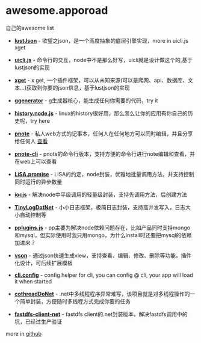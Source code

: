 # awesome.apporoad

自己的awesome list 

* [**lustJson**](https://github.com/aceunlonely/lustJson) - 欲望之json，是一个高度抽象的底层引擎实现，more in uicli.js xget
* [**uicli.js**](https://github.com/aceunlonely/uicli.js) - 命令行的交互，node中不是那么好写，uicli就是设计做这个的,基于lustjson的实现
* [**xget**](https://github.com/aceunlonely/xget) - x get, 一个插件框架，可以从未知来源(可以是爬网、api、数据库、文本...)获取到你要的json信息，基于lustjson的实现
* [**ggenerator**](https://github.com/aceunlonely/ggenerator) - g生成器核心，能生成任何你需要的代码，try it
* [**history.node.js**](https://github.com/apporoad/history.node.js) - linux的history很好用，那么怎么让你的应用有你自己的历史呢，try here
* [**pnote**](https://github.com/apporoad/vson) - 私人web方式的记事本，任何人在任何地方可以同时编辑，并且分享给任何人  [查看](http://www.holyond.top)
* [**pnote-cli**](https://github.com/apporoad/pnote-cli) - pnote的命令行版本，支持方便的命令行进行note编辑和查看，并在web上可以查看
* [**LiSA.promise**](https://github.com/apporoad/LiSA.promise) - LiSA的约定，node封装，优雅地批量调用方法，并支持控制同时运行的异步数量
* [**iocjs**](https://github.com/apporoad/iocjs) - 解决node中平级调用的轻量级封装，支持先调用方法，后创建方法

* [**TinyLogDotNet**](https://github.com/apporoad/TinyLogDotNet) - 小小日志框架，极简日志封装，支持高并发写入，日志大小自动控制等

* [**pplugins.js**](https://github.com/apporoad/pplugins.js) - pp主要为解决node依赖问题存在，比如产品同时支持mongo和mysql，但实际使用时我只用mongo，为什么install时还要把mysql的依赖加进来？

* [**vson**](https://github.com/apporoad/vson) - 通过json快速生成view，支持查看、编辑、修改、删除等功能，插件化设计，可后续扩展模板

* [**cli.config**](https://github.com/apporoad/cli.config) - config helper for cli, you can config @ cli, your app will load it when started

* [**cothreadDoNet**](https://github.com/aceunlonely/cothreadDoNet) - .net中多线程程序异常难写，该项目就是对多线程操作的一个简单封装，方便随时多线程方式完成你要的任务

* [**fastdfs-client-net**](https://github.com/aceunlonely/fastdfs-client-net) - fastdfs client的.net封装版本，解决fastdfs调用中的坑，已经过生产验证

  

more in [github](https://github.com/apporoad)
